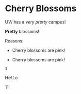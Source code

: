 # Cherry Blossoms

UW has a *very pretty* campus!

**Pretty** blossoms!

Reasons:

* Cherry blossoms are pink!
- Cherry blossoms are pink!

```
1
```


He`ll`o

11
